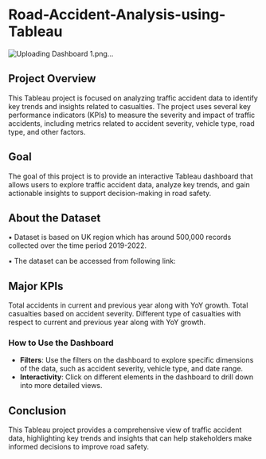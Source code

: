 # Road-Accident-Analysis-using-Tableau

![Uploading Dashboard 1.png…]()

## Project Overview

This Tableau project is focused on analyzing traffic accident data to identify key trends and insights related to casualties. The project uses several key performance indicators (KPIs) to measure the severity and impact of traffic accidents, including metrics related to accident severity, vehicle type, road type, and other factors.

## Goal

The goal of this project is to provide an interactive Tableau dashboard that allows users to explore traffic accident data, analyze key trends, and gain actionable insights to support decision-making in road safety.

## About the Dataset

▪ Dataset is based on UK region which has around 500,000 records collected over the time period 2019-2022.

▪ The dataset can be accessed from following link:

## Major KPIs

Total accidents in current and previous year along with YoY growth. Total casualties based on accident severity. Different type of casualties with respect to current and previous year along with YoY growth.

### How to Use the Dashboard
- **Filters**: Use the filters on the dashboard to explore specific dimensions of the data, such as accident severity, vehicle type, and date range.
- **Interactivity**: Click on different elements in the dashboard to drill down into more detailed views.

## Conclusion

This Tableau project provides a comprehensive view of traffic accident data, highlighting key trends and insights that can help stakeholders make informed decisions to improve road safety.


